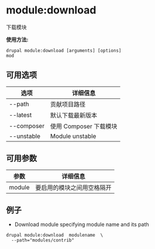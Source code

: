 # module:download
下载模块

**使用方法:**
```
drupal module:download [arguments] [options]
mod
```

## 可用选项
选项 | 详细信息
-------|-------------
--path | 贡献项目路径
--latest | 默认下载最新版本
--composer | 使用 Composer 下载模块
--unstable | Module unstable

## 可用参数
参数 | 详细信息
---------|-------------
module | 要启用的模块之间用空格隔开

## 例子
* Download module specifying module name and its path
```
drupal module:download  modulename  \
  --path="modules/contrib"
```
